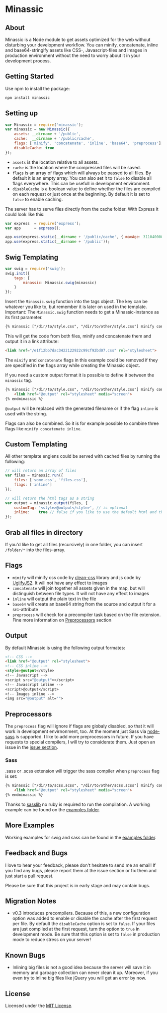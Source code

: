 # Minassic

## About ##

Minassic is a Node module to get assets optimized for the web without disturbing your development workflow.
You can minify, concatenate, inline and base64-stringify assets like CSS-, Javascript-files and images in production environment without the need to worry about it in your development process.

## Getting Started ##

Use npm to install the package:

```bash
npm install minassic
```

## Setting up ##

```javascript
var Minassic = require('minassic');
var minassic = new Minassic({
	assets: __dirname + '/public',
	cache:  __dirname + '/public/cache',
	flags: ['minify', 'concatenate', 'inline', 'base64', 'preprocess'],
	disableCache: true
});
```

* `assets` is the location relative to all assets.
* `cache` is the location where the compressed files will be saved.
* `flags` is an array of flags which will always be passed to all files. By default it is an empty array. You can also set it to `false` to disable all flags everywhere. This can be usefull in development environment.
* `disableCache` is a boolean value to define whether the files are compiled on each request or just once at the beginning. By default it is set to `false` to enable caching.

The server has to serve files directly from the cache folder. With Express it could look like this:

```javascript
var express  = require('express');
var app 	 = express();

app.use(express.static(__dirname + '/public/cache', { maxAge: 311040000 }));
app.use(express.static(__dirname + '/public'));
```

## Swig Templating ##

```javascript
var swig = require('swig');
swig.init({
	tags: {
		minassic: Minassic.swig(minassic)
	}
});

```
Insert the `Minassic.swig` function into the tags object. The key can be whatever you like to, but remember it is later on used in the template. Important: The `Minassic.swig` function needs to get a Minassic-instance as its first parameter.

``` html
{% minassic ["/dir/to/style.css", "/dir/to/other/style.css"] minify concatenate %}{% endminassic %}
```
This will get the code from both files, minify and concatenate them and output it in a link attribute:

```html
<link href="/e1f12bb7dac3422122922c99cf92bd07.css" rel="stylesheet">
```

The `minify` and `concatenate` flags in this example could be removed if they are specified in the flags array while creating the Minassic object.

If you need a custom output format it is possible to define it between the `minassic` tag.

```html
{% minassic ["/dir/to/style.css", "/dir/to/other/style.css"] minify concatenate %}
	<link href="@output" rel="stylesheet" media="screen">
{% endminassic %}
```
`@output` will be replaced with the generated filename or if the flag `inline` is used with the string.

Flags can also be combined. So it is for example possible to combine three flags like `minify concatenate inline`. 

## Custom Templating ##
All other template engiens could be served with cached files by running the following:
``` javascript
// will return an array of files
var files = minassic.run({
    files: ['some.css', 'files.css'],
    flags: ['inline']
});

// will return the html tags as a string
var output = minassic.output(files, {
    customTag: '<style>@output</style>', // is optional
    inline:    true // false if you like to use the default html and the files aren't inlined
});
```

## Grab all files in directory ##
If you'd like to get all files (recursively) in one folder, you can insert `/folder/*` into the files-array.

## Flags ##
* `minify` will minify css code by [clean-css](https://github.com/GoalSmashers/clean-css) library and js code by [UglifyJS2](https://github.com/mishoo/UglifyJS2). It will not have any effect to images
* `concatenate` will join together all assets given in the map, but will distinguish between file types. It will not have any effect to images
* `inline` will output the plain text in the file
* `base64` will create an base64 string from the source and output it for a src-attribute
* `preprocess` will check for a precompiler task based on the file extension. Fine more information on [Preprocessors](#preprocessors) section

## Output ##

By default Minassic is using the following output formates:

```html
<!-- CSS -->
<link href="@output" rel="stylesheet">
<!-- CSS inline -->
<style>@output</style>
<!-- Javascript -->
<script src="@output"></script>
<!-- Javascript inline -->
<script>@output</script>
<!-- Images inline -->
<img src="@output" alt="">
```

## Preprocessors ##

The `preprocess` flag will ignore if flags are globaly disabled, so that it will work in development envirnonment, too.
At the moment just Sass via [node-sass](https://github.com/andrew/node-sass) is supported.
I like to add more preprocessors in future. If you have requests to special compilers, I will try to considerate them. Just open an issue in the [issue section](https://github.com/garthenweb/minassic/issues).

### Sass ###

.sass or .scss extension will trigger the sass compiler when `preprocess` flag is set:
```html
{% minassic ["/dir/to/scss.scss", "/dir/to/other/scss.scss"] minify concatenate preprocess %}
	<link href="@output" rel="stylesheet" media="screen">
{% endminassic %}
```
Thanks to [sasslib](https://github.com/hcatlin/libsass) no ruby is required to run the compilation.
A working example can be found on the [examples folder](https://github.com/garthenweb/minassic/tree/master/examples).

## More Examples ##

Working examples for swig and sass can be found in the [examples folder](https://github.com/garthenweb/minassic/tree/master/examples).

## Feedback and Bugs ##

I love to hear your feedback, please don't hesitate to send me an email!
If you find any bugs, please report them at the issue section or fix them and just start a pull request.

Please be sure that this project is in early stage and may contain bugs.

## Migration Notes ##

* v0.3 introduces precompilers. Because of this, a new configuration option was added to enable or disable the cache after the first request per file. By default the `disableCache` option is set to `false`. If your files are just compiled at the first request, turn the option to `true` in development mode. Be sure that this option is set to `false` in production mode to reduce stress on your server!

## Known Bugs ##

* Inlining big files is not a good idea because the server will save it in memory and garbage collection can never clean it up. Moreover, if you even try to inline big files like jQuery you will get an error by now.

## License ##

Licensed under the [MIT License](http://www.opensource.org/licenses/mit-license.php).